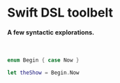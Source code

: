 # Swift DSL toolbelt

#### A few syntactic explorations.

&nbsp;  

```swift
enum Begin { case Now }

let theShow = Begin.Now
```